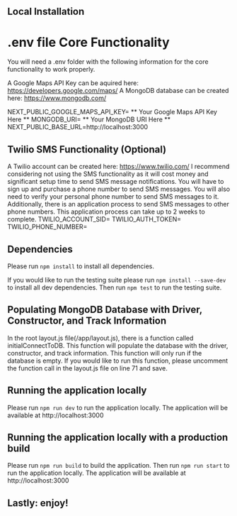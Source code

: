 ## Local Installation

# .env file Core Functionality
You will need a .env folder with the following information for the core functionality to work properly. 

A Google Maps API Key can be aquired here: https://developers.google.com/maps/
A MongoDB database can be created here: https://www.mongodb.com/

NEXT_PUBLIC_GOOGLE_MAPS_API_KEY= ** Your Google Maps API Key Here **
MONGODB_URI= ** Your MongoDB URI Here ** 
NEXT_PUBLIC_BASE_URL=http://localhost:3000

## Twilio SMS Functionality (Optional)
A Twilio account can be created here: https://www.twilio.com/
I recommend considering not using the SMS functionality as it will cost money and significant setup time to send SMS message notifications. You will have to sign up and purchase a phone number to send SMS messages. You will also need to verify your personal phone number to send SMS messages to it. Additionally, there is an application process to send SMS messages to other phone numbers. This application process can take up to 2 weeks to complete. 
TWILIO_ACCOUNT_SID=
TWILIO_AUTH_TOKEN=
TWILIO_PHONE_NUMBER=


## Dependencies
Please run `npm install` to install all dependencies.

If you would like to run the testing suite please run `npm install --save-dev` to install all dev dependencies. Then run `npm test` to run the testing suite.

## Populating MongoDB Database with Driver, Constructor, and Track Information
In the root layout.js file(/app/layout.js), there is a function called initialConnectToDB. This function will populate the database with the driver, constructor, and track information. This function will only run if the database is empty. If you would like to run this function, please uncomment the function call in the layout.js file on line 71 and save. 

## Running the application locally
Please run `npm run dev` to run the application locally. The application will be available at http://localhost:3000

## Running the application locally with a production build
Please run `npm run build` to build the application. Then run `npm run start` to run the application locally. The application will be available at http://localhost:3000

## Lastly: enjoy!



